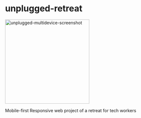 # unplugged-retreat

<img width="275" alt="unplugged-multidevice-screenshot" src="https://user-images.githubusercontent.com/57458252/207750831-7dcfccea-224b-4b85-a8f1-77568059a52a.png">

Mobile-first Responsive web project of a retreat for tech workers
